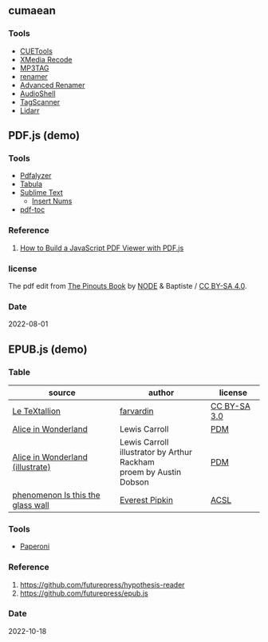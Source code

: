 ## cumaean

### Tools

- [CUETools](http://cue.tools/wiki/Main_Page)
- [XMedia Recode](https://www.xmedia-recode.de/en)
- [MP3TAG](https://www.mp3tag.de)
- [renamer](https://github.com/75lb/renamer)
- [Advanced Renamer](https://www.advancedrenamer.com)
- [AudioShell](http://www.softpointer.com/AudioShell.htm)
- [TagScanner](https://www.xdlab.ru)
- [Lidarr](https://lidarr.audio) 

 
## PDF.js (demo)
### Tools

- [Pdfalyzer](https://github.com/michelcrypt4d4mus/pdfalyzer)
- [Tabula](https://tabula.technology)
- [Sublime Text](https://www.sublimetext.com)
	- [Insert Nums](https://github.com/jbrooksuk/InsertNums)
- [pdf-toc](https://github.com/HareInWeed/pdf-toc)

### Reference

1. [How to Build a JavaScript PDF Viewer with PDF.js](https://pspdfkit.com/blog/2021/how-to-build-a-javascript-pdf-viewer-with-pdfjs/)

### license

The pdf edit from [The Pinouts Book](https://pinouts.org) by [NODE](https://n-o-d-e.net/index.html) & Baptiste / [CC BY-SA 4.0](https://creativecommons.org/licenses/by-sa/4.0/).

### Date

2022-08-01

##  EPUB.js (demo) 
### Table

| source | author | license |
| - | - | - |
| [Le TeXtallion](http://anamnese.online.fr/site2/textallion/docs/presentation.html) | [farvardin](https://github.com/farvardin) | [CC BY-SA 3.0](https://creativecommons.org/licenses/by-sa/3.0) |
| [Alice in Wonderland](https://www.gutenberg.org/ebooks/11) | Lewis Carroll | [PDM](https://creativecommons.org/publicdomain/mark/1.0) |
| [Alice in Wonderland (illustrate)](https://www.gutenberg.org/ebooks/28885) | Lewis Carroll<br>illustrator by Arthur Rackham<br>proem by Austin Dobson | [PDM](https://creativecommons.org/publicdomain/mark/1.0) |
| [phenomenon Is this the glass wall](https://everest-pipkin.com/projects/phenomenon.html) | [Everest Pipkin](https://everest-pipkin.com) | [ACSL](https://anticapitalist.software) |

### Tools

- [Paperoni](https://github.com/hipstermojo/paperoni)

### Reference

1. https://github.com/futurepress/hypothesis-reader
2. https://github.com/futurepress/epub.js

### Date

2022-10-18
